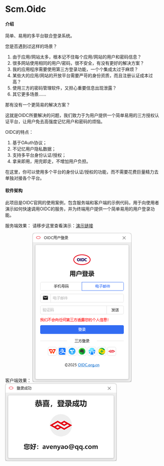 # Scm.Oidc

#### 介绍
简单、易用的多平台联合登录系统。

您是否遇到过这样的场景？ 

1.  由于应用/网站太多，根本记不住每个应用/网站的用户和密码信息？ 
2.  很多网站使用相同的用户/密码，很不安全，有没有更好的解决方案？ 
3.  我的应用程序需要使用第三方登录功能，一个个集成太过于麻烦？ 
4.  某些大的应用/网站的开放平台需要严苛的身份资质，而且注册认证成本过高？ 
5.  使用三方的密码管理软件，又担心重要信息出现泄露？ 
6.  其它更多场景…… 

那有没有一个更简易的解决方案？

这就是OIDC所要解决的问题，我们致力于为用户提供一个简单易用的三方授权认证平台，让用户免去高强度记忆用户和密码的烦恼。

OIDC的特点： 
1.  基于OAuth协议；  
2.  不记忆用户隐私数据；  
3.  支持多平台身份认证/授权；   
4.  拿来即用，用完即走，不增加用户负担。  

在这里，你可以使用多个平台的身份认证/授权的功能，而不需要花费巨量精力去单独对接各个平台。 

#### 软件架构
此项目是OIDC官网的使用案例，包含服务端和客户端的示例代码，用于向使用者演示如何快速调用OIDC的服务，并为终端用户提供一个简单易用的用户登录功能。

服务端效果：
请移步这里查看演示：[演示链接](http://demo.oidc.org.cn)

客户端效果： 
![用户登录界面](screenshots/login.png)  
![授权成功界面](screenshots/success.png)  